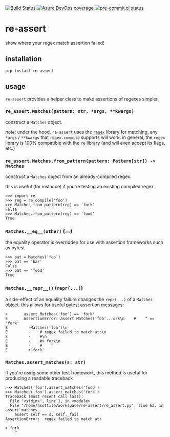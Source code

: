 [![Build Status](https://dev.azure.com/asottile/asottile/_apis/build/status/asottile.re-assert?branchName=master)](https://dev.azure.com/asottile/asottile/_build/latest?definitionId=31&branchName=master)
[![Azure DevOps coverage](https://img.shields.io/azure-devops/coverage/asottile/asottile/31/master.svg)](https://dev.azure.com/asottile/asottile/_build/latest?definitionId=31&branchName=master)
[![pre-commit.ci status](https://results.pre-commit.ci/badge/github/asottile/re-assert/master.svg)](https://results.pre-commit.ci/latest/github/asottile/re-assert/master)

re-assert
=========

show where your regex match assertion failed!

## installation

`pip install re-assert`

## usage

`re-assert` provides a helper class to make assertions of regexes simpler.

### `re_assert.Matches(pattern: str, *args, **kwargs)`

construct a `Matches` object.

_note_: under the hood, `re-assert` uses the [`regex`] library for matching,
any `*args` / `**kwargs` that `regex.compile` supports will work.  in general,
 the `regex` library is 100% compatible with the `re` library (and will even
accept its flags, etc.)

[`regex`]: https://pypi.org/project/regex/

### `re_assert.Matches.from_pattern(pattern: Pattern[str]) -> Matches`

construct a `Matches` object from an already-compiled regex.

this is useful (for instance) if you're testing an existing compiled regex.

```pycon
>>> import re
>>> reg = re.compile('foo')
>>> Matches.from_pattern(reg) == 'fork'
False
>>> Matches.from_pattern(reg) == 'food'
True
```

### `Matches.__eq__(other)` (`==`)

the equality operator is overridden for use with assertion frameworks such
as pytest

```pycon
>>> pat = Matches('foo')
>>> pat == 'bar'
False
>>> pat == 'food'
True
```

### `Matches.__repr__()` (`repr(...)`)

a side-effect of an equality failure changes the `repr(...)` of a `Matches`
object.  this allows for useful pytest assertion messages:

```pytest
>       assert Matches('foo') == 'fork'
E       AssertionError: assert Matches('foo'...ork\n    #    ^ == 'fork'
E         -Matches('foo')\n
E         -    # regex failed to match at:\n
E         -    #\n
E         -    #> fork\n
E         -    #    ^
E         +'fork'
```

### `Matches.assert_matches(s: str)`

if you're using some other test framework, this method is useful for producing
a readable traceback

```pycon
>>> Matches('foo').assert_matches('food')
>>> Matches('foo').assert_matches('fork')
Traceback (most recent call last):
  File "<stdin>", line 1, in <module>
  File "/home/asottile/workspace/re-assert/re_assert.py", line 63, in assert_matches
    assert self == s, self._fail
AssertionError:  regex failed to match at:

> fork
    ^
```
